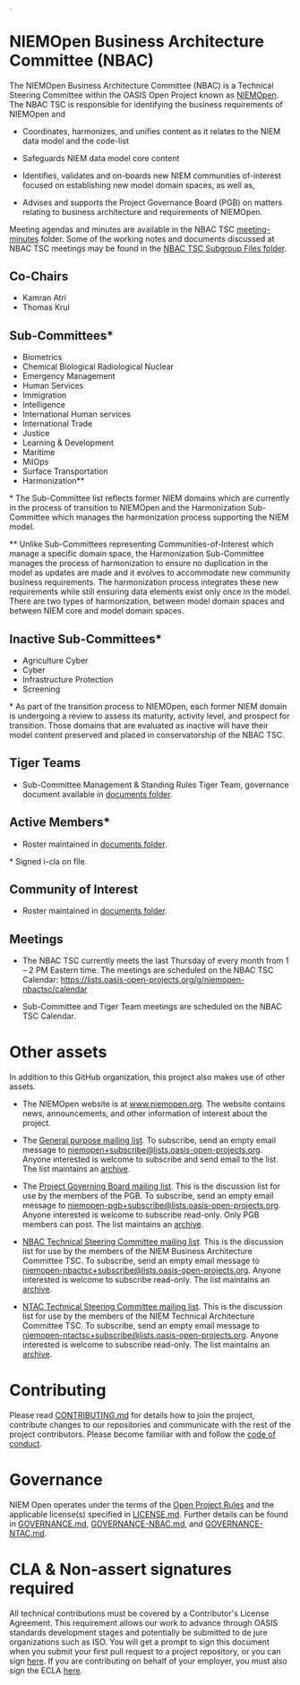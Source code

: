 [<img src="https://github.com/niemopen/oasis-open-project/raw/main/artwork/NIEM-NO-Logo-v5.png" alt="img" style="zoom:10%;" />](https://github.com/niemopen/oasis-open-project/blob/main/artwork/NIEM-NO-Logo-v5.png)

# NIEMOpen Business Architecture Committee (NBAC)

The NIEMOpen Business Architecture Committee (NBAC) is a Technical Steering Committee within the OASIS Open Project known as [NIEMOpen](https://github.com/niemopen/oasis-open-project). The NBAC TSC is responsible for identifying the business requirements of NIEMOpen and

- Coordinates, harmonizes, and unifies content as it relates to the NIEM data model and the code-list

- Safeguards NIEM data model core content

- Identifies, validates and on-boards new NIEM communities of-interest focused on establishing  new model domain spaces, as well as,

- Advises and supports the Project Governance Board (PGB) on matters relating to business architecture and requirements of NIEMOpen.

Meeting agendas and minutes are available in the NBAC TSC [meeting-minutes](https://github.com/niemopen/nbac-admin/tree/main/meeting-minutes) folder. Some of the working notes and documents discussed at NBAC TSC meetings may be found in the [NBAC TSC Subgroup Files folder](https://lists.oasis-open-projects.org/g/niemopen-nbactsc/files).

## Co-Chairs

  - Kamran Atri
  - Thomas Krul
  
## Sub-Committees*

  - Biometrics
  - Chemical Biological Radiological Nuclear
  - Emergency Management
  - Human Services
  - Immigration
  - Intelligence
  - International Human services
  - International Trade
  - Justice
  - Learning & Development
  - Maritime
  - MilOps
  - Surface Transportation
  - Harmonization**
  
\* The Sub-Committee list reflects former NIEM domains which are currently in the process of transition to NIEMOpen and the Harmonization Sub-Committee which manages the harmonization process supporting the NIEM model.

** Unlike Sub-Committees representing Communities-of-Interest which manage a specific domain space, the Harmonization Sub-Committee manages the process of harmonization to ensure no duplication in the model as updates are made and it evolves to accommodate new community business requirements. The harmonization process integrates these new requirements while still ensuring data elements exist only once in the model. There are two types of harmonization, between model domain spaces and between NIEM core and model domain spaces.

## Inactive Sub-Committees*

  - Agriculture Cyber
  - Cyber
  - Infrastructure Protection
  - Screening

\* As part of the transition process to NIEMOpen, each former NIEM domain is undergoing a review to assess its maturity, activity level, and prospect for transition. Those domains that are evaluated as inactive will have their model content preserved and placed in conservatorship of the NBAC TSC.

## Tiger Teams

  - Sub-Committee Management & Standing Rules Tiger Team, governance document available in [documents folder](/documents).
  
## Active Members*

  - Roster maintained in [documents folder](/documents).
  
\* Signed i-cla on file.

## Community of Interest

  - Roster maintained in [documents folder](/documents).
  
## Meetings

  - The NBAC TSC currently meets the last Thursday of every month from 1 – 2 PM Eastern time. The meetings are scheduled on the NBAC TSC Calendar: https://lists.oasis-open-projects.org/g/niemopen-nbactsc/calendar
  
  - Sub-Committee and Tiger Team meetings are scheduled on the NBAC TSC Calendar.

# Other assets

In addition to this GitHub organization, this project also makes use of other assets. 

- The NIEMOpen website is at www.niemopen.org. The website contains news, announcements, and other information of interest about the project. 

- The [General purpose mailing list](https://lists.oasis-open-projects.org/g/niemopen). To subscribe, send an empty email message to niemopen+subscribe@lists.oasis-open-projects.org. Anyone interested is welcome to subscribe and send email to the list. The list maintains an [archive](https://lists.oasis-open-projects.org/g/niemopen/messages).

- The [Project Governing Board mailing list](https://lists.oasis-open-projects.org/g/niemopen-pgb). This is the discussion list for use by the members of the PGB. To subscribe, send an empty email message to niemopen-pgb+subscribe@lists.oasis-open-projects.org. Anyone interested is welcome to subscribe read-only. Only PGB members can post. The list maintains an [archive](https://lists.oasis-open-projects.org/g/niemopen-pgb/messages).

- [NBAC Technical Steering Committee mailing list](https://lists.oasis-open-projects.org/g/niemopen-nbactsc). This is the discussion list for use by the members of the NIEM Business Architecture Committee TSC. To subscribe, send an empty email message to niemopen-nbactsc+subscribe@lists.oasis-open-projects.org. Anyone interested is welcome to subscribe read-only. The list maintains an [archive](https://lists.oasis-open-projects.org/g/niemopen-nbactsc/messages).

- [NTAC Technical Steering Committee mailing list](https://lists.oasis-open-projects.org/g/niemopen-ntactsc). This is the discussion list for use by the members of the NIEM Technical Architecture Committee TSC. To subscribe, send an empty email message to niemopen-ntactsc+subscribe@lists.oasis-open-projects.org. Anyone interested is welcome to subscribe read-only. The list maintains an [archive](https://lists.oasis-open-projects.org/g/niemopen-ntactsc/messages).

# Contributing

Please read [CONTRIBUTING.md](CONTRIBUTING.md) for details how to join the project, contribute changes to our repositories and communicate with the rest of the project contributors. Please become familiar with and follow the [code of conduct](CODE-OF-CONDUCT.md).

# Governance

NIEM Open operates under the terms of the [Open Project Rules](https://www.oasis-open.org/policies-guidelines/open-projects-process) and the applicable license(s) specified in [LICENSE.md](LICENSE.md). Further details can be found in [GOVERNANCE.md](GOVERNANCE.md), [GOVERNANCE-NBAC.md](GOVERNANCE-NBAC.md), and [GOVERNANCE-NTAC.md](GOVERNANCE-NTAC.md).

# CLA & Non-assert signatures required

All technical contributions must be covered by a Contributor's License Agreement. This requirement allows our work to advance through OASIS standards development stages and potentially be submitted to de jure organizations such as ISO. You will get a prompt to sign this document when you submit your first pull request to a project repository, or you can sign [here](https://www.oasis-open.org/open-projects/cla/oasis-open-projects-individual-contributor-license-agreement-i-cla/). If you are contributing on behalf of your employer, you must also sign the ECLA [here](https://www.oasis-open.org/open-projects/cla/entity-cla-20210630/).
